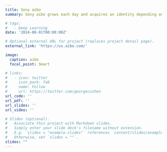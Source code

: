 ```yaml
---
title: Sony aibo
summary: Sony aibo grows each day and acquires an identity depending on its living environment and relationship with people.

# tags:
#   - Deep Learning
date: '2024-08-01T00:00:00Z'

# Optional external URL for project (replaces project detail page).
external_link: 'https://us.aibo.com/'

image:
  caption: aibo
  focal_point: Smart

# links:
#   - icon: twitter
#     icon_pack: fab
#     name: Follow
#     url: https://twitter.com/georgecushen
url_code: ''
url_pdf: ''
url_slides: ''
url_video: ''

# Slides (optional).
#   Associate this project with Markdown slides.
#   Simply enter your slide deck's filename without extension.
#   E.g. `slides = "example-slides"` references `content/slides/example-slides.md`.
#   Otherwise, set `slides = ""`.
slides: ""
---
```

